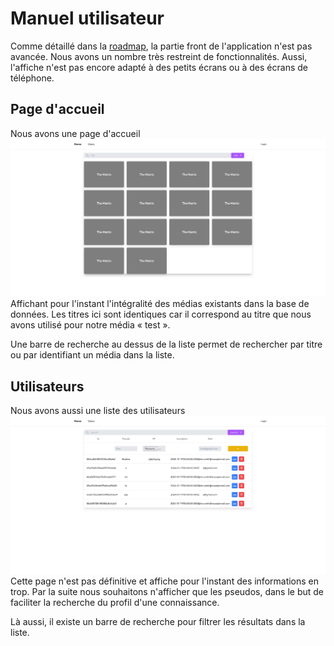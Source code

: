 # Manuel utilisateur
Comme détaillé dans la <a href="./ROADMAP.md">roadmap</a>, la partie front de l'application n'est pas avancée. Nous avons un nombre très restreint de fonctionnalités. Aussi, l'affiche n'est pas encore adapté à des petits écrans ou à des écrans de téléphone.

## Page d'accueil
Nous avons une page d'accueil
<img src="images/toListHomePage.png"/>
Affichant pour l'instant l'intégralité des médias existants dans la base de données. Les titres ici sont identiques car il correspond au titre que nous avons utilisé pour notre média « test ».

Une barre de recherche au dessus de la liste permet de rechercher par titre ou par identifiant un média dans la liste.

## Utilisateurs
Nous avons aussi une liste des utilisateurs
<img src="images/toListUsersList.png">
Cette page n'est pas définitive et affiche pour l'instant des informations en trop. Par la suite nous souhaitons n'afficher que les pseudos, dans le but de faciliter la recherche du profil d'une connaissance.

Là aussi, il existe un barre de recherche pour filtrer les résultats dans la liste.